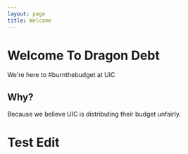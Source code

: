 ```yaml
---
layout: page
title: Welcome
---
```

# Welcome To Dragon Debt
We're here to #burnthebudget at UIC

## Why?

Because we believe UIC is distributing their budget unfairly.

# Test Edit
